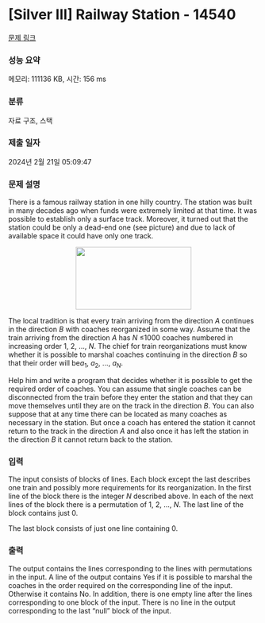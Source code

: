 # [Silver III] Railway Station - 14540 

[문제 링크](https://www.acmicpc.net/problem/14540) 

### 성능 요약

메모리: 111136 KB, 시간: 156 ms

### 분류

자료 구조, 스택

### 제출 일자

2024년 2월 21일 05:09:47

### 문제 설명

<p>There is a famous railway station in one hilly country. The station was built in many decades ago when funds were extremely limited at that time. It was possible to establish only a surface track. Moreover, it turned out that the station could be only a dead-end one (see picture) and due to lack of available space it could have only one track.</p>

<p style="text-align: center;"><img alt="" src="https://onlinejudgeimages.s3-ap-northeast-1.amazonaws.com/problem/14540/1.png" style="height:126px; width:233px"></p>

<p>The local tradition is that every train arriving from the direction <em>A</em> continues in the direction <em>B</em> with coaches reorganized in some way. Assume that the train arriving from the direction <em>A</em> has <em>N</em> ≤1000 coaches numbered in increasing order 1, 2, ..., <em>N</em>. The chief for train reorganizations must know whether it is possible to marshal coaches continuing in the direction <em>B</em> so that their order will be<em>a</em><sub>1</sub>, <em>a</em><sub>2</sub>, …, <em>a<sub>N</sub></em>.</p>

<p> Help him and write a program that decides whether it is possible to get the required order of coaches. You can assume that single coaches can be disconnected from the train before they enter the station and that they can move themselves until they are on the track in the direction <em>B</em>. You can also suppose that at any time there can be located as many coaches as necessary in the station. But once a coach has entered the station it cannot return to the track in the direction <em>A</em> and also once it has left the station in the direction <em>B</em> it cannot return back to the station.</p>

### 입력 

 <p>The input consists of blocks of lines. Each block except the last describes one train and possibly more requirements for its reorganization. In the first line of the block there is the integer <em>N</em> described above. In each of the next lines of the block there is a permutation of 1, 2, ..., <em>N</em>. The last line of the block contains just 0.</p>

<p>The last block consists of just one line containing 0.</p>

### 출력 

 <p>The output contains the lines corresponding to the lines with permutations in the input. A line of the output contains Yes if it is possible to marshal the coaches in the order required on the corresponding line of the input. Otherwise it contains No. In addition, there is one empty line after the lines corresponding to one block of the input. There is no line in the output corresponding to the last “null” block of the input.</p>


